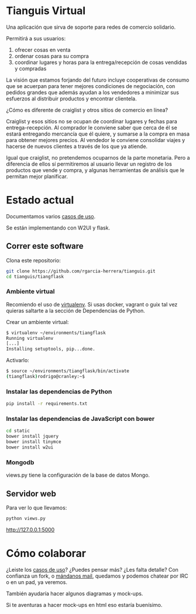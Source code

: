 Tianguis Virtual
===============

Una aplicación que sirva de soporte para redes de comercio solidario.

Permitirá a sus usuarios:
1. ofrecer cosas en venta
2. ordenar cosas para su compra
3. coordinar lugares y horas para la entrega/recepción de cosas
   vendidas y compradas

La visión que estamos forjando del futuro incluye cooperativas de
consumo que se acuerpan para tener mejores condiciones de negociación,
con pedidos grandes que además ayudan a los vendedores a minimizar sus
esfuerzos al distribuir productos y encontrar clientela.

¿Cómo es diferente de craiglist y otros sitios de comercio en línea?

Craiglist y esos sitios no se ocupan de coordinar lugares y fechas
para entrega-recepción. Al comprador le conviene saber que cerca de él
se estará entregando mercancía que él quiere, y sumarse a la compra en
masa para obtener mejores precios. Al vendedor le conviene consolidar
viajes y hacerse de nuevos clientes a través de los que ya atiende.

Igual que craiglist, no pretendemos ocuparnos de la parte monetaria.
Pero a diferencia de ellos sí permitiremos al usuario llevar un
registro de los productos que vende y compra, y algunas herramientas
de análisis que le permitan mejor planificar.



# Estado actual #

Documentamos varios 
[casos de uso](https://github.com/absorto/tianguis_django/tree/master/doc/casos_de_uso).

Se están implementando con W2UI y flask.

## Correr este software

Clona este repositorio:
```bash
git clone https://github.com/rgarcia-herrera/tianguis.git
cd tianguis/tiangflask
```

### Ambiente virtual
Recomiendo el uso de [virtualenv](virtualenv). Si usas docker, vagrant o guix tal vez quieras saltarte a la sección de Dependencias de Python.

Crear un ambiente virtual:

```bash
$ virtualenv ~/environments/tiangflask
Running virtualenv 
[...]
Installing setuptools, pip...done.
```

Activarlo:
```bash
$ source ~/environments/tiangflask/bin/activate
(tiangflask)rodrigo@cranley:~$ 
```

### Instalar las dependencias de Python
```bash
pip install -r requirements.txt
```

### Instalar las dependencias de JavaScript con bower
```bash
cd static
bower install jquery
bower install tinymce
bower install w2ui
```

### Mongodb

views.py tiene la configuración de la base de datos Mongo.

## Servidor web

Para ver lo que llevamos:
```bash
python views.py
```

http://127.0.0.1:5000

# Cómo colaborar #

¿Leiste los
[casos de uso](https://github.com/absorto/tianguis_django/tree/master/doc/casos_de_uso)?
¿Puedes pensar más? ¿Les falta detalle? Con confianza un fork, o
[mándanos mail](mailto:absorto@sdf.org), quedamos y podemos chatear
por IRC o en un pad, ya veremos.

También ayudaría hacer algunos diagramas y mock-ups.

Si te aventuras a hacer mock-ups en html eso estaría buenísimo.
